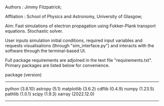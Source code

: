 
Authors : Jimmy Fitzpatrick;

Affliation : School of Physics and Astronomy, University of Glasgow;

Aim: Fast simulations of electron propagation using Fokker-Plank transport equations. Stochastic solver.

User inputs simulation initial conditions, required input variables and requests visualisations (through "sim_interface.py") and interacts with the software through the terminal-based UI.

Full package requirements are adjoined in the text file "requirements.txt". Primary packages are listed below for convenience.

package (version) 

----

python (3.8.10)
astropy (5.1)
matplotlib (3.6.2)
cdflib (0.4.9)
numpy (1.23.5)
pathlib (1.0.1)
scipy (1.9.3)
xarray (2022.12.0)

----
